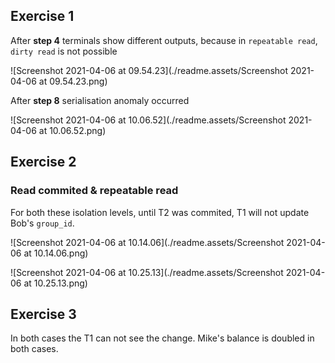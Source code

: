 ## Exercise 1

After **step 4** terminals show different outputs, because in `repeatable read`, `dirty read` is not possible

 ![Screenshot 2021-04-06 at 09.54.23](./readme.assets/Screenshot 2021-04-06 at 09.54.23.png)

After **step 8** serialisation anomaly occurred



![Screenshot 2021-04-06 at 10.06.52](./readme.assets/Screenshot 2021-04-06 at 10.06.52.png)



## Exercise 2

### Read commited & repeatable read

For both these isolation levels, until T2 was commited, T1 will not update Bob's `group_id`. 



![Screenshot 2021-04-06 at 10.14.06](./readme.assets/Screenshot 2021-04-06 at 10.14.06.png)



![Screenshot 2021-04-06 at 10.25.13](./readme.assets/Screenshot 2021-04-06 at 10.25.13.png)



## Exercise 3

In both cases the T1 can not see the change. Mike's balance is doubled in both cases.